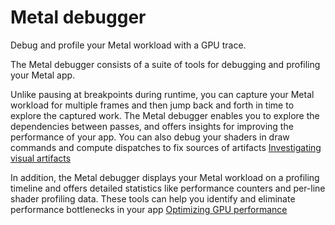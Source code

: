 # Metal debugger
Debug and profile your Metal workload with a GPU trace.

The Metal debugger consists of a suite of tools for debugging and profiling your Metal app.

Unlike pausing at breakpoints during runtime,
you can capture your Metal workload for multiple frames and then jump back and forth in time to explore the captured work.
The Metal debugger enables you to explore the dependencies between passes,
and offers insights for improving the performance of your app. 
You can also debug your shaders in draw commands and compute dispatches to fix sources of artifacts
[Investigating visual artifacts](https://developer.apple.com/documentation/xcode/investigating-visual-artifacts)

In addition, the Metal debugger displays your Metal workload on a profiling timeline and
offers detailed statistics like performance counters and per-line shader profiling data. 
These tools can help you identify and eliminate performance bottlenecks in your app
[Optimizing GPU performance](https://developer.apple.com/documentation/xcode/optimizing-gpu-performance)
